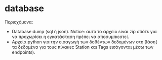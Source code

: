 # database

Περιεχόμενα:

- Database dump (sql ή json). Notice: αυτό το αρχείο είναι zip οπότε για να προχωρίσει η εγκατάσταση πρέπει να αποσυμπιεστεί.
- Αρχεία python για την εισαγωγή των δοθέντων δεδομένων στη βάση( τα δεδομένα για τους πίνακες Station και Tags εισάγονται μέσω των endpoints).

